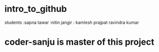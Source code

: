# intro_to_github

students :sapna tawar
         :nitin jangir
         : kamlesh prajpat
         ravindra kumar


# coder-sanju is master of this project
